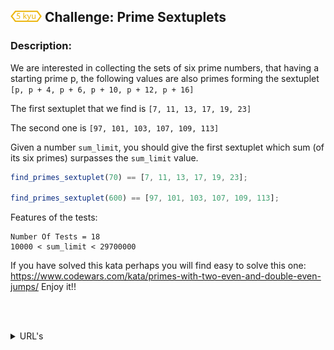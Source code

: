 <h2>
  <picture>
  <img alt="[5 kyu]" src="https://github.com/rudy-rojas/codewars-challenges/blob/main/images/kyu/5.svg?raw=true" width="50" />
  </picture> Challenge: Prime Sextuplets
</h2>

### Description:

We are interested in collecting the sets of six prime numbers, that having a starting prime p, the following values are also primes forming the sextuplet `[p, p + 4, p + 6, p + 10, p + 12, p + 16]`

The first sextuplet that we find is `[7, 11, 13, 17, 19, 23]`

The second one is `[97, 101, 103, 107, 109, 113]`

Given a number `sum_limit`, you should give the first sextuplet which sum (of its six primes) surpasses the `sum_limit` value.

```javascript
find_primes_sextuplet(70) == [7, 11, 13, 17, 19, 23];

find_primes_sextuplet(600) == [97, 101, 103, 107, 109, 113];
```

Features of the tests:

```
Number Of Tests = 18
10000 < sum_limit < 29700000
```

If you have solved this kata perhaps you will find easy to solve this one: https://www.codewars.com/kata/primes-with-two-even-and-double-even-jumps/ Enjoy it!!

<br /><br />

<details>
  <summary>URL's</summary>
    <ol>
      <li>
        <a href="https://www.codewars.com/kata/57bf7fae3b3164dcac000352/train/javascript">Problem statement</a>
      </li>
      <li>
        <a href="https://www.codewars.com/kata/57bf7fae3b3164dcac000352/solutions/javascript">Other Solutions</a>
      </li>
    </ol>
</details>
